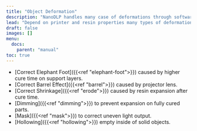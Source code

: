 ```yaml
---
title: "Object Deformation"
description: "NanoDLP handles many case of deformations through software capabilities."
lead: "Depend on printer and resin properties many types of deformation could happen on the printed object. NanoDLP is capable of correcting the most of these deformations."
draft: false
images: []
menu:
  docs:
    parent: "manual"
toc: true
---
```

* [Correct Elephant Foot]({{<ref "elephant-foot">}}) caused by higher cure time on support layers.
* [Correct Barrel Effect]({{<ref "barrel">}}) caused by projector lens.
* [Correct Shrinkage]({{<ref "erode">}}) caused by resin expansion after cure time.
* [Dimming]({{<ref "dimming">}}) to prevent expansion on fully cured parts.
* [Mask]({{<ref "mask">}}) to correct uneven light output.
* [Hollowing]({{<ref "hollowing">}}) empty inside of solid objects.
